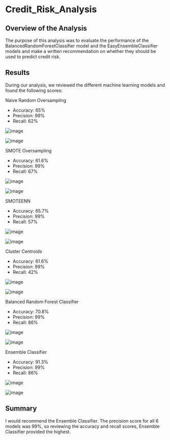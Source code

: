 # Credit_Risk_Analysis

## Overview of the Analysis
The purpose of this analysis was to evaluate the performance of the BalancedRandomForestClassifier model and the EasyEnsembleClassifier models and make a written recommendation on whether they should be used to predict credit risk. 

## Results
During our analysis, we reviewed the different machine learning models and found the following scores: 

Naive Random Oversampling
- Accuracy: 65%
- Precision: 99%
- Recall: 62%

![image](https://user-images.githubusercontent.com/115745142/221440839-2f886a7f-3ac5-4347-b6f6-95e630c45fe1.png)

![image](https://user-images.githubusercontent.com/115745142/221440850-7a54115b-9216-4ca7-9ee2-d666287721e7.png)



SMOTE Oversampling
- Accuracy: 61.6%
- Precision: 99%
- Recall: 67%

![image](https://user-images.githubusercontent.com/115745142/221440854-46c96827-90cf-4adc-bed0-0f4e2901e234.png)

![image](https://user-images.githubusercontent.com/115745142/221440857-ed2c2710-c8bf-404b-9af9-6c3b658e96e3.png)



SMOTEENN
- Accuracy: 65.7%
- Precision: 99%
- Recall: 57%

![image](https://user-images.githubusercontent.com/115745142/221440891-2f29822e-3e89-4ec4-9cab-ad355a4031cd.png)

![image](https://user-images.githubusercontent.com/115745142/221440896-d3af8b0b-4717-47e2-936b-37709106c749.png)


Cluster Centroids
- Accuracy: 61.6%
- Precision: 99%
- Recall: 42%

![image](https://user-images.githubusercontent.com/115745142/221440871-dbcd0b90-054d-4b60-81dc-4672be6fbe23.png)

![image](https://user-images.githubusercontent.com/115745142/221440879-08d99fda-98fb-4614-8fea-d43160c7251e.png)


Balanced Random Forest Classifier
- Accuracy: 70.8%
- Precision: 99%
- Recall: 86%

![image](https://user-images.githubusercontent.com/115745142/221440905-3d7c9052-aece-4eeb-a1b4-1f77ce3ac34b.png)

![image](https://user-images.githubusercontent.com/115745142/221440919-8d39035b-3600-4d9b-ab61-e3b2eeb63ae5.png)


Ensemble Classifier
- Accuracy: 91.3%
- Precision: 99%
- Recall: 86%

![image](https://user-images.githubusercontent.com/115745142/221440933-cd722fb7-789f-43e7-af05-a1fb6616721d.png)

![image](https://user-images.githubusercontent.com/115745142/221440940-7f1494b6-eab0-4adf-adbe-07d6922e5e6c.png)


## Summary
I would recommend the Ensemble Classifier. The precision score for all 6 models was 99%, so reviewing the accuracy and recall scores, Ensemble Classifier provided the highest. 


